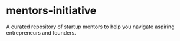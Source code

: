 # mentors-initiative
A curated repository of startup mentors to help you navigate aspiring entrepreneurs and founders.
